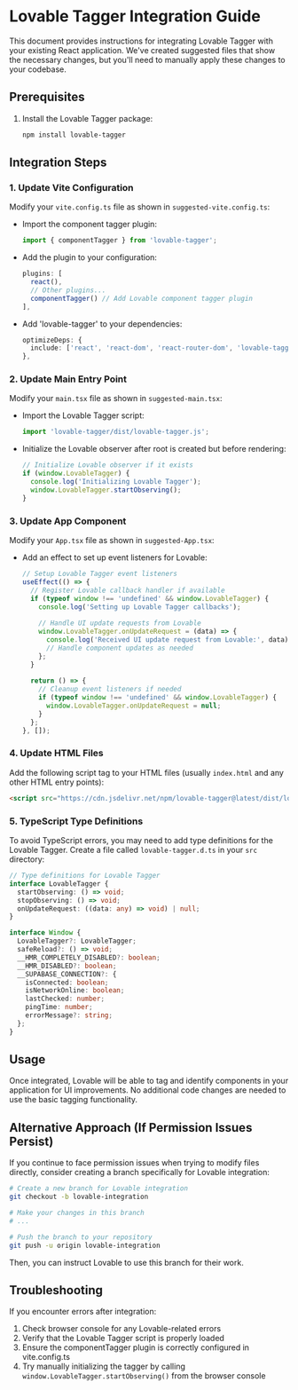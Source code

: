 # Lovable Tagger Integration Guide

This document provides instructions for integrating Lovable Tagger with your existing React application. We've created suggested files that show the necessary changes, but you'll need to manually apply these changes to your codebase.

## Prerequisites

1. Install the Lovable Tagger package:
   ```bash
   npm install lovable-tagger
   ```

## Integration Steps

### 1. Update Vite Configuration

Modify your `vite.config.ts` file as shown in `suggested-vite.config.ts`:

- Import the component tagger plugin:
  ```typescript
  import { componentTagger } from 'lovable-tagger';
  ```

- Add the plugin to your configuration:
  ```typescript
  plugins: [
    react(),
    // Other plugins...
    componentTagger() // Add Lovable component tagger plugin
  ],
  ```

- Add 'lovable-tagger' to your dependencies:
  ```typescript
  optimizeDeps: {
    include: ['react', 'react-dom', 'react-router-dom', 'lovable-tagger'],
  },
  ```

### 2. Update Main Entry Point

Modify your `main.tsx` file as shown in `suggested-main.tsx`:

- Import the Lovable Tagger script:
  ```typescript
  import 'lovable-tagger/dist/lovable-tagger.js';
  ```

- Initialize the Lovable observer after root is created but before rendering:
  ```typescript
  // Initialize Lovable observer if it exists
  if (window.LovableTagger) {
    console.log('Initializing Lovable Tagger');
    window.LovableTagger.startObserving();
  }
  ```

### 3. Update App Component

Modify your `App.tsx` file as shown in `suggested-App.tsx`:

- Add an effect to set up event listeners for Lovable:
  ```typescript
  // Setup Lovable Tagger event listeners
  useEffect(() => {
    // Register Lovable callback handler if available
    if (typeof window !== 'undefined' && window.LovableTagger) {
      console.log('Setting up Lovable Tagger callbacks');
      
      // Handle UI update requests from Lovable
      window.LovableTagger.onUpdateRequest = (data) => {
        console.log('Received UI update request from Lovable:', data);
        // Handle component updates as needed
      };
    }
    
    return () => {
      // Cleanup event listeners if needed
      if (typeof window !== 'undefined' && window.LovableTagger) {
        window.LovableTagger.onUpdateRequest = null;
      }
    };
  }, []);
  ```

### 4. Update HTML Files

Add the following script tag to your HTML files (usually `index.html` and any other HTML entry points):

```html
<script src="https://cdn.jsdelivr.net/npm/lovable-tagger@latest/dist/lovable-tagger.js"></script>
```

### 5. TypeScript Type Definitions

To avoid TypeScript errors, you may need to add type definitions for the Lovable Tagger. Create a file called `lovable-tagger.d.ts` in your `src` directory:

```typescript
// Type definitions for Lovable Tagger
interface LovableTagger {
  startObserving: () => void;
  stopObserving: () => void;
  onUpdateRequest: ((data: any) => void) | null;
}

interface Window {
  LovableTagger?: LovableTagger;
  safeReload?: () => void;
  __HMR_COMPLETELY_DISABLED?: boolean;
  __HMR_DISABLED?: boolean;
  __SUPABASE_CONNECTION?: {
    isConnected: boolean;
    isNetworkOnline: boolean;
    lastChecked: number;
    pingTime: number;
    errorMessage?: string;
  };
}
```

## Usage

Once integrated, Lovable will be able to tag and identify components in your application for UI improvements. No additional code changes are needed to use the basic tagging functionality.

## Alternative Approach (If Permission Issues Persist)

If you continue to face permission issues when trying to modify files directly, consider creating a branch specifically for Lovable integration:

```bash
# Create a new branch for Lovable integration
git checkout -b lovable-integration

# Make your changes in this branch
# ...

# Push the branch to your repository
git push -u origin lovable-integration
```

Then, you can instruct Lovable to use this branch for their work.

## Troubleshooting

If you encounter errors after integration:

1. Check browser console for any Lovable-related errors
2. Verify that the Lovable Tagger script is properly loaded
3. Ensure the componentTagger plugin is correctly configured in vite.config.ts
4. Try manually initializing the tagger by calling `window.LovableTagger.startObserving()` from the browser console 